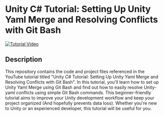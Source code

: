 # Unity C# Tutorial: Setting Up Unity Yaml Merge and Resolving Conflicts with Git Bash

[![Tutorial Video](https://img.youtube.com/vi/ZI7Uz-VnO8U/0.jpg)](https://www.youtube.com/watch?v=ZI7Uz-VnO8U)

## Description
This repository contains the code and project files referenced in the YouTube tutorial titled "Unity C# Tutorial: Setting Up Unity Yaml Merge and Resolving Conflicts with Git Bash". In this tutorial, you'll learn how to set up Unity Yaml Merge using Git Bash and find out how to easily resolve Unity-yaml conflicts using simple Git Bash commands. This beginner-friendly tutorial aims to improve your Unity development workflow and keep your project organized (And hopefully prevents data loss). Whether you're new to Unity or an experienced developer, this tutorial will be useful for you.
